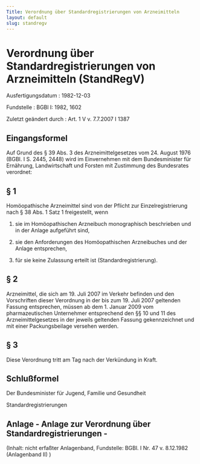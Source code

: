 ```yaml
---
Title: Verordnung über Standardregistrierungen von Arzneimitteln
layout: default
slug: standregv
---
```


# Verordnung über Standardregistrierungen von Arzneimitteln (StandRegV)

Ausfertigungsdatum
:   1982-12-03

Fundstelle
:   BGBl I: 1982, 1602

Zuletzt geändert durch
:   Art. 1 V v. 7.7.2007 I 1387


## Eingangsformel

Auf Grund des § 39 Abs. 3 des Arzneimittelgesetzes vom 24. August 1976
(BGBl. I S. 2445, 2448) wird im Einvernehmen mit dem Bundesminister
für Ernährung, Landwirtschaft und Forsten mit Zustimmung des
Bundesrates verordnet:


## § 1

Homöopathische Arzneimittel sind von der Pflicht zur
Einzelregistrierung nach § 38 Abs. 1 Satz 1 freigestellt, wenn

1.  sie im Homöopathischen Arzneibuch monographisch beschrieben und in der
    Anlage aufgeführt sind,


2.  sie den Anforderungen des Homöopathischen Arzneibuches und der Anlage
    entsprechen,


3.  für sie keine Zulassung erteilt ist (Standardregistrierung).





## § 2

Arzneimittel, die sich am 19. Juli 2007 im Verkehr befinden und den
Vorschriften dieser Verordnung in der bis zum 19. Juli 2007 geltenden
Fassung entsprechen, müssen ab dem 1. Januar 2009 vom pharmazeutischen
Unternehmer entsprechend den §§ 10 und 11 des Arzneimittelgesetzes in
der jeweils geltenden Fassung gekennzeichnet und mit einer
Packungsbeilage versehen werden.


## § 3

Diese Verordnung tritt am Tag nach der Verkündung in Kraft.


## Schlußformel

Der Bundesminister für Jugend, Familie und Gesundheit

Standardregistrierungen

## Anlage - Anlage zur Verordnung über Standardregistrierungen -

(Inhalt: nicht erfaßter Anlagenband,
Fundstelle: BGBl. I Nr. 47 v. 8.12.1982 (Anlagenband II)             )

